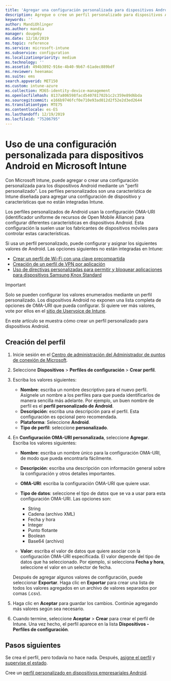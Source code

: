 ```yaml
---
title: 'Agregar una configuración personalizada para dispositivos Android en Microsoft Intune: Azure | Microsoft Docs'
description: Agregue o cree un perfil personalizado para dispositivos Android para crear un perfil de Wi-Fi con una clave precompartida, cree un perfil de VPN por aplicación o bien permita o bloquee aplicaciones para dispositivos Samsung Knox Standard en Microsoft Intune
keywords: ''
author: MandiOhlinger
ms.author: mandia
manager: dougeby
ms.date: 12/18/2019
ms.topic: reference
ms.service: microsoft-intune
ms.subservice: configuration
ms.localizationpriority: medium
ms.technology: ''
ms.assetid: 494b3892-916e-4b40-9b67-61adec889bdf
ms.reviewer: heenamac
ms.suite: ems
search.appverid: MET150
ms.custom: intune-azure
ms.collection: M365-identity-device-management
ms.openlocfilehash: 8137a806598facd540781702b1c2c359e89d6bda
ms.sourcegitcommit: e166b9746fcf0e710e93ad012d2f52e2d3ed2644
ms.translationtype: MTE75
ms.contentlocale: es-ES
ms.lasthandoff: 12/19/2019
ms.locfileid: "75206795"
---
```

# <a name="use-custom-settings-for-android-devices-in-microsoft-intune"></a>Uso de una configuración personalizada para dispositivos Android en Microsoft Intune

Con Microsoft Intune, puede agregar o crear una configuración personalizada para los dispositivos Android mediante un "perfil personalizado". Los perfiles personalizados son una característica de Intune diseñada para agregar una configuración de dispositivo y características que no están integradas Intune.

Los perfiles personalizados de Android usan la configuración OMA-URI (identificador uniforme de recursos de Open Mobile Alliance) para configurar diferentes características en dispositivos Android. Esta configuración la suelen usar los fabricantes de dispositivos móviles para controlar estas características.

Si usa un perfil personalizado, puede configurar y asignar los siguientes valores de Android. Las opciones siguientes no están integradas en Intune:

- [Crear un perfil de Wi-Fi con una clave precompartida](/intune/wi-fi-profile-shared-key)
- [Creación de un perfil de VPN por aplicación](/intune/android-pulse-secure-per-app-vpn)
- [Uso de directivas personalizadas para permitir y bloquear aplicaciones para dispositivos Samsung Knox Standard](/intune/samsung-knox-apps-allow-block)

>[!IMPORTANT]
> Solo se pueden configurar los valores enumerados mediante un perfil personalizado. Los dispositivos Android no exponen una lista completa de opciones de OMA-URI que pueda configurar. Si quiere ver más valores, vote por ellos en el [sitio de Uservoice de Intune](https://microsoftintune.uservoice.com/forums/291681-ideas).

En este artículo se muestra cómo crear un perfil personalizado para dispositivos Android.

## <a name="create-the-profile"></a>Creación del perfil

1. Inicie sesión en el [Centro de administración del Administrador de puntos de conexión de Microsoft](https://go.microsoft.com/fwlink/?linkid=2109431).
2. Seleccione **Dispositivos** > **Perfiles de configuración** > **Crear perfil**.
3. Escriba los valores siguientes:

    - **Nombre**: escriba un nombre descriptivo para el nuevo perfil. Asígnele un nombre a los perfiles para que pueda identificarlos de manera sencilla más adelante. Por ejemplo, un buen nombre de perfil es el **perfil personalizado de Android**.
    - **Descripción**: escriba una descripción para el perfil. Esta configuración es opcional pero recomendada.
    - **Plataforma**: Seleccione **Android**.
    - **Tipo de perfil**: seleccione **personalizado**.

4. En **Configuración OMA-URI personalizada**, seleccione **Agregar**. Escriba los valores siguientes:

    - **Nombre**: escriba un nombre único para la configuración OMA-URI, de modo que pueda encontrarla fácilmente.
    - **Descripción**: escriba una descripción con información general sobre la configuración y otros detalles importantes.
    - **OMA-URI**: escriba la configuración OMA-URI que quiere usar.
    - **Tipo de datos**: seleccione el tipo de datos que se va a usar para esta configuración OMA-URI. Las opciones son:

      - String
      - Cadena (archivo XML)
      - Fecha y hora
      - Integer
      - Punto flotante
      - Boolean
      - Base64 (archivo)

    - **Valor**: escriba el valor de datos que quiere asociar con la configuración OMA-URI especificada. El valor depende del tipo de datos que ha seleccionado. Por ejemplo, si selecciona **Fecha y hora**, seleccione el valor en un selector de fecha.

    Después de agregar algunos valores de configuración, puede seleccionar **Exportar**. Haga clic en **Exportar** para crear una lista de todos los valores agregados en un archivo de valores separados por comas (.csv).

5. Haga clic en **Aceptar** para guardar los cambios. Continúe agregando más valores según sea necesario.
6. Cuando termine, seleccione **Aceptar** > **Crear** para crear el perfil de Intune. Una vez hecho, el perfil aparece en la lista **Dispositivos - Perfiles de configuración**.

## <a name="next-steps"></a>Pasos siguientes

Se crea el perfil, pero todavía no hace nada. Después, [asigne el perfil](../device-profile-assign.md) y [supervise el estado](device-profile-monitor.md).

Cree un [perfil personalizado en dispositivos empresariales Android](custom-settings-android-for-work.md).
